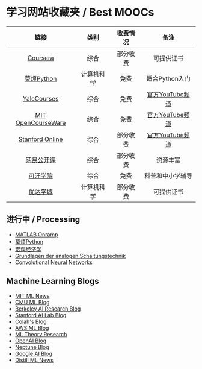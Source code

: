 # 学习网站收藏夹 / Best MOOCs

|                                链接                                 |    类别    | 收费情况 |                                    备注                                     |
|:-------------------------------------------------------------------:|:----------:|:--------:|:---------------------------------------------------------------------------:|
|                [Coursera](https://www.coursera.org/)                |    综合    | 部分收费 |                                 可提供证书                                  |
|             [莫烦Python](https://morvanzhou.github.io/)             | 计算机科学 |   免费   |                               适合Python入门                                |
|     [YaleCourses](https://poorvucenter.yale.edu/online-courses)     |    综合    |   免费   |         [官方YouTube频道](https://www.youtube.com/user/YaleCourses)         |
|         [MIT OpenCourseWare](https://ocw.mit.edu/index.htm)         |    综合    |   免费   | [官方YouTube频道](https://www.youtube.com/channel/UCEBb1b_L6zDS3xTUrIALZOw) |
| [Stanford Online](https://online.stanford.edu/courses-and-programs) |    综合    | 部分收费 | [官方YouTube频道](https://www.youtube.com/channel/UCBa5G_ESCn8Yd4vw5U-gIcg) |
|                 [网易公开课](https://open.163.com/)                 |    综合    | 部分收费 |                                  资源丰富                                   |
|               [可汗学院](https://zh.khanacademy.org/)               |    综合    |   免费   |                              科普和中小学辅导                               |
|                [优达学城](https://www.udacity.com/)                 | 计算机科学 | 部分收费 |                                 可提供证书                                  |

## 进行中 / Processing

- [MATLAB Onramp](https://matlabacademy.mathworks.com/cn)
- [莫烦Python](https://morvanzhou.github.io/tutorials/data-manipulation/np-pd/)
- [宏观经济学](http://open.163.com/newview/movie/free?pid=MDPKB7S47&mid=MDPKBDOII)
- [Grundlagen der analogen Schaltungstechnik](http://gst.tu-ilmenau.de/)
- [Convolutional Neural Networks](https://www.coursera.org/learn/convolutional-neural-networks)

## Machine Learning Blogs
- [MIT ML News](https://news.mit.edu/topic/machine-learning)
- [CMU ML Blog](https://blog.ml.cmu.edu/)
- [Berkeley AI Research Blog](https://bair.berkeley.edu/blog/)
- [Stanford AI Lab Blog](http://ai.stanford.edu/blog/)
- [Colah's Blog](https://colah.github.io/)
- [AWS ML Blog](https://aws.amazon.com/blogs/machine-learning/)
- [ML Theory Research](https://hunch.net/)
- [OpenAI Blog](https://openai.com/blog/)
- [Neptune Blog](https://neptune.ai/blog)
- [Google AI Blog](https://ai.googleblog.com/search/label/Machine%20Learning)
- [Distill ML News](https://distill.pub/)

